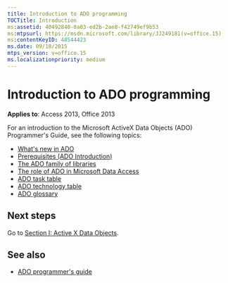 ```yaml
---
title: Introduction to ADO programming
TOCTitle: Introduction
ms:assetid: 40492840-0a03-ed2b-2ae8-f42749ef9b53
ms:mtpsurl: https://msdn.microsoft.com/library/JJ249181(v=office.15)
ms:contentKeyID: 48544423
ms.date: 09/18/2015
mtps_version: v=office.15
ms.localizationpriority: medium
---
```


# Introduction to ADO programming

**Applies to**: Access 2013, Office 2013

For an introduction to the Microsoft ActiveX Data Objects (ADO) Programmer's Guide, see the following topics:

- [What's new in ADO](what-s-new-in-ado.md)
- [Prerequisites (ADO Introduction)](prerequisites-ado-introduction.md)
- [The ADO family of libraries](the-ado-family-of-libraries.md)
- [The role of ADO in Microsoft Data Access](the-role-of-ado-in-microsoft-data-access.md)
- [ADO task table](ado-task-table.md)
- [ADO technology table](ado-technology-table.md)
- [ADO glossary](ado-glossary.md)

## Next steps

Go to [Section I: Active X Data Objects](section-i-activex-data-objects.md).

## See also

- [ADO programmer's guide](ado-programmer-s-guide.md)

